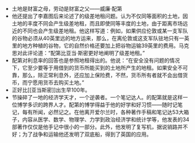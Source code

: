 - 土地是财富之母，劳动是财富之父——威廉·配第
- 他还提出了李嘉图后来论述了的级差地租问题。认为不仅同等面积的土地，因土地的丰度不同会产生级差地租，而且即使同等丰度的土地，由于距离市场远近的不同也会产生级差地租。他这样写道：例如，如果供应伦敦或某一支军队的谷物必须从40英里远的地方运来，那么，在离伦敦或这支军队驻地只有一英里的地方种植的谷物，它的自然价格还要加上把谷物运输39英里的费用。马克思对此评论道：“配第比亚当·斯密更好地阐明了级差地租。”
- 配第对利息率的回答也是参照地租得出的。他说：“在安全没有问题的情况下，它至少要等于用借到的货币所能买到的土地所产生的地租。如果安全不可靠，那么，除正常利息外，还应加上保险费，不然，货币所有者就不会出借货币，而宁愿用货币去购买土地。”
- 正好比[[亚当斯密]]出生早100年。
- 节操碎了一地的经济学天才，一个逆袭者。一个笔记达人。的配第就是这样一位博学多识的跨界人才。配第的博学得益于他的好学和好习惯——随时记笔记，每有所闻，必然记之。在他离开爱尔兰时，各种著作手稿和笔记达53大箱子，内容从医学、数学、物理学、力学到政治经济学和统计学等，他发表的34部著作仅仅是他手记中很小的一部分。此外，他发明了复写机，据说销路并不好；为了战争和运输他还发明了双底船，得到了英国的应用。
